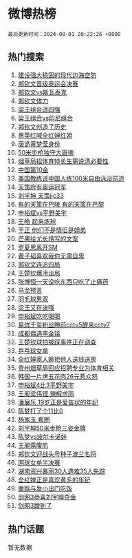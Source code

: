 # 微博热榜

`最后更新时间：2024-08-01 20:22:26 +0800`

## 热门搜索

1. [建设强大稳固的现代边海空防](https://m.weibo.cn/search?containerid=100103type%3D1%26t%3D10%26q%3D%23%E5%BB%BA%E8%AE%BE%E5%BC%BA%E5%A4%A7%E7%A8%B3%E5%9B%BA%E7%9A%84%E7%8E%B0%E4%BB%A3%E8%BE%B9%E6%B5%B7%E7%A9%BA%E9%98%B2%23&stream_entry_id=51&isnewpage=1&extparam=seat%3D1%26cate%3D10103%26q%3D%2523%25E5%25BB%25BA%25E8%25AE%25BE%25E5%25BC%25BA%25E5%25A4%25A7%25E7%25A8%25B3%25E5%259B%25BA%25E7%259A%2584%25E7%258E%25B0%25E4%25BB%25A3%25E8%25BE%25B9%25E6%25B5%25B7%25E7%25A9%25BA%25E9%2598%25B2%2523%26filter_type%3Drealtimehot%26dgr%3D0%26stream_entry_id%3D51%26c_type%3D51%26pos%3D0%26display_time%3D1722514945%26pre_seqid%3D172251494552701830911)
1. [郑钦文晋级奥运会决赛](https://m.weibo.cn/search?containerid=100103type%3D1%26t%3D10%26q%3D%23%E9%83%91%E9%92%A6%E6%96%87%E6%99%8B%E7%BA%A7%E5%A5%A5%E8%BF%90%E4%BC%9A%E5%86%B3%E8%B5%9B%23&stream_entry_id=31&isnewpage=1&extparam=seat%3D1%26cate%3D5001%26q%3D%2523%25E9%2583%2591%25E9%2592%25A6%25E6%2596%2587%25E6%2599%258B%25E7%25BA%25A7%25E5%25A5%25A5%25E8%25BF%2590%25E4%25BC%259A%25E5%2586%25B3%25E8%25B5%259B%2523%26dgr%3D0%26stream_entry_id%3D31%26band_rank%3D1%26c_type%3D31%26realpos%3D1%26filter_type%3Drealtimehot%26lcate%3D5001%26flag%3D4%26pos%3D0%26display_time%3D1722514945%26pre_seqid%3D172251494552701830911)
1. [郑钦文vs斯瓦泰克](https://m.weibo.cn/search?containerid=100103type%3D1%26t%3D10%26q%3D%E9%83%91%E9%92%A6%E6%96%87vs%E6%96%AF%E7%93%A6%E6%B3%B0%E5%85%8B&stream_entry_id=31&isnewpage=1&extparam=seat%3D1%26cate%3D5001%26q%3D%25E9%2583%2591%25E9%2592%25A6%25E6%2596%2587vs%25E6%2596%25AF%25E7%2593%25A6%25E6%25B3%25B0%25E5%2585%258B%26dgr%3D0%26stream_entry_id%3D31%26band_rank%3D2%26c_type%3D31%26realpos%3D2%26filter_type%3Drealtimehot%26lcate%3D5001%26flag%3D4%26pos%3D1%26display_time%3D1722514945%26pre_seqid%3D172251494552701830911)
1. [郑钦文体力](https://m.weibo.cn/search?containerid=100103type%3D1%26t%3D10%26q%3D%E9%83%91%E9%92%A6%E6%96%87%E4%BD%93%E5%8A%9B&stream_entry_id=31&isnewpage=1&extparam=seat%3D1%26cate%3D5001%26q%3D%25E9%2583%2591%25E9%2592%25A6%25E6%2596%2587%25E4%25BD%2593%25E5%258A%259B%26dgr%3D0%26stream_entry_id%3D31%26band_rank%3D3%26c_type%3D31%26realpos%3D3%26filter_type%3Drealtimehot%26lcate%3D5001%26flag%3D1%26pos%3D2%26display_time%3D1722514945%26pre_seqid%3D172251494552701830911)
1. [梁王组合进四强](https://m.weibo.cn/search?containerid=100103type%3D1%26t%3D10%26q%3D%23%E6%A2%81%E7%8E%8B%E7%BB%84%E5%90%88%E8%BF%9B%E5%9B%9B%E5%BC%BA%23&stream_entry_id=31&isnewpage=1&extparam=seat%3D1%26cate%3D5001%26q%3D%2523%25E6%25A2%2581%25E7%258E%258B%25E7%25BB%2584%25E5%2590%2588%25E8%25BF%259B%25E5%259B%259B%25E5%25BC%25BA%2523%26dgr%3D0%26stream_entry_id%3D31%26band_rank%3D4%26c_type%3D31%26realpos%3D4%26filter_type%3Drealtimehot%26lcate%3D5001%26flag%3D1%26pos%3D3%26display_time%3D1722514945%26pre_seqid%3D172251494552701830911)
1. [梁王组合vs印尼组合](https://m.weibo.cn/search?containerid=100103type%3D1%26t%3D10%26q%3D%E6%A2%81%E7%8E%8B%E7%BB%84%E5%90%88vs%E5%8D%B0%E5%B0%BC%E7%BB%84%E5%90%88&stream_entry_id=31&isnewpage=1&extparam=seat%3D1%26cate%3D5001%26q%3D%25E6%25A2%2581%25E7%258E%258B%25E7%25BB%2584%25E5%2590%2588vs%25E5%258D%25B0%25E5%25B0%25BC%25E7%25BB%2584%25E5%2590%2588%26dgr%3D0%26stream_entry_id%3D31%26band_rank%3D5%26c_type%3D31%26realpos%3D5%26filter_type%3Drealtimehot%26lcate%3D5001%26flag%3D1%26pos%3D4%26display_time%3D1722514945%26pre_seqid%3D172251494552701830911)
1. [郑钦文创造了历史](https://m.weibo.cn/search?containerid=100103type%3D1%26t%3D10%26q%3D%23%E9%83%91%E9%92%A6%E6%96%87%E5%88%9B%E9%80%A0%E4%BA%86%E5%8E%86%E5%8F%B2%23&stream_entry_id=31&isnewpage=1&extparam=seat%3D1%26cate%3D5001%26q%3D%2523%25E9%2583%2591%25E9%2592%25A6%25E6%2596%2587%25E5%2588%259B%25E9%2580%25A0%25E4%25BA%2586%25E5%258E%2586%25E5%258F%25B2%2523%26dgr%3D0%26stream_entry_id%3D31%26band_rank%3D6%26c_type%3D31%26realpos%3D6%26filter_type%3Drealtimehot%26lcate%3D5001%26flag%3D1%26pos%3D5%26display_time%3D1722514945%26pre_seqid%3D172251494552701830911)
1. [惠英红喊全红婵红姐](https://m.weibo.cn/search?containerid=100103type%3D1%26t%3D10%26q%3D%E6%83%A0%E8%8B%B1%E7%BA%A2%E5%96%8A%E5%85%A8%E7%BA%A2%E5%A9%B5%E7%BA%A2%E5%A7%90&stream_entry_id=31&isnewpage=1&extparam=seat%3D1%26cate%3D5001%26q%3D%25E6%2583%25A0%25E8%258B%25B1%25E7%25BA%25A2%25E5%2596%258A%25E5%2585%25A8%25E7%25BA%25A2%25E5%25A9%25B5%25E7%25BA%25A2%25E5%25A7%2590%26dgr%3D0%26stream_entry_id%3D31%26band_rank%3D7%26c_type%3D31%26realpos%3D7%26filter_type%3Drealtimehot%26lcate%3D5001%26flag%3D2%26pos%3D6%26display_time%3D1722514945%26pre_seqid%3D172251494552701830911)
1. [唐诡黄梦莹身份](https://m.weibo.cn/search?containerid=100103type%3D1%26t%3D10%26q%3D%E5%94%90%E8%AF%A1%E9%BB%84%E6%A2%A6%E8%8E%B9%E8%BA%AB%E4%BB%BD&stream_entry_id=31&isnewpage=1&extparam=seat%3D1%26cate%3D5001%26q%3D%25E5%2594%2590%25E8%25AF%25A1%25E9%25BB%2584%25E6%25A2%25A6%25E8%258E%25B9%25E8%25BA%25AB%25E4%25BB%25BD%26dgr%3D0%26stream_entry_id%3D31%26band_rank%3D8%26c_type%3D31%26realpos%3D8%26filter_type%3Drealtimehot%26lcate%3D5001%26flag%3D0%26pos%3D7%26display_time%3D1722514945%26pre_seqid%3D172251494552701830911)
1. [50米步枪独守大唐魂](https://m.weibo.cn/search?containerid=100103type%3D1%26t%3D10%26q%3D%2350%E7%B1%B3%E6%AD%A5%E6%9E%AA%E7%8B%AC%E5%AE%88%E5%A4%A7%E5%94%90%E9%AD%82%23&stream_entry_id=31&isnewpage=1&extparam=seat%3D1%26cate%3D5001%26q%3D%252350%25E7%25B1%25B3%25E6%25AD%25A5%25E6%259E%25AA%25E7%258B%25AC%25E5%25AE%2588%25E5%25A4%25A7%25E5%2594%2590%25E9%25AD%2582%2523%26dgr%3D0%26stream_entry_id%3D31%26band_rank%3D9%26c_type%3D31%26realpos%3D9%26filter_type%3Drealtimehot%26lcate%3D5001%26flag%3D1%26pos%3D8%26display_time%3D1722514945%26pre_seqid%3D172251494552701830911)
1. [烟草局招体育特长生需说清必要性](https://m.weibo.cn/search?containerid=100103type%3D1%26t%3D10%26q%3D%23%E7%83%9F%E8%8D%89%E5%B1%80%E6%8B%9B%E4%BD%93%E8%82%B2%E7%89%B9%E9%95%BF%E7%94%9F%E9%9C%80%E8%AF%B4%E6%B8%85%E5%BF%85%E8%A6%81%E6%80%A7%23&stream_entry_id=31&isnewpage=1&extparam=seat%3D1%26cate%3D5001%26q%3D%2523%25E7%2583%259F%25E8%258D%2589%25E5%25B1%2580%25E6%258B%259B%25E4%25BD%2593%25E8%2582%25B2%25E7%2589%25B9%25E9%2595%25BF%25E7%2594%259F%25E9%259C%2580%25E8%25AF%25B4%25E6%25B8%2585%25E5%25BF%2585%25E8%25A6%2581%25E6%2580%25A7%2523%26dgr%3D0%26stream_entry_id%3D31%26band_rank%3D10%26c_type%3D31%26realpos%3D10%26filter_type%3Drealtimehot%26lcate%3D5001%26flag%3D0%26pos%3D9%26display_time%3D1722514945%26pre_seqid%3D172251494552701830911)
1. [中国第10金](https://m.weibo.cn/search?containerid=100103type%3D1%26t%3D10%26q%3D%23%E4%B8%AD%E5%9B%BD%E7%AC%AC10%E9%87%91%23&stream_entry_id=31&isnewpage=1&extparam=seat%3D1%26cate%3D5001%26q%3D%2523%25E4%25B8%25AD%25E5%259B%25BD%25E7%25AC%25AC10%25E9%2587%2591%2523%26dgr%3D0%26stream_entry_id%3D31%26band_rank%3D11%26c_type%3D31%26realpos%3D11%26filter_type%3Drealtimehot%26lcate%3D5001%26flag%3D0%26pos%3D10%26display_time%3D1722514945%26pre_seqid%3D172251494552701830911)
1. [美国教练说中国人练100米自由泳没前途](https://m.weibo.cn/search?containerid=100103type%3D1%26t%3D10%26q%3D%23%E7%BE%8E%E5%9B%BD%E6%95%99%E7%BB%83%E8%AF%B4%E4%B8%AD%E5%9B%BD%E4%BA%BA%E7%BB%83100%E7%B1%B3%E8%87%AA%E7%94%B1%E6%B3%B3%E6%B2%A1%E5%89%8D%E9%80%94%23&stream_entry_id=31&isnewpage=1&extparam=seat%3D1%26cate%3D5001%26q%3D%2523%25E7%25BE%258E%25E5%259B%25BD%25E6%2595%2599%25E7%25BB%2583%25E8%25AF%25B4%25E4%25B8%25AD%25E5%259B%25BD%25E4%25BA%25BA%25E7%25BB%2583100%25E7%25B1%25B3%25E8%2587%25AA%25E7%2594%25B1%25E6%25B3%25B3%25E6%25B2%25A1%25E5%2589%258D%25E9%2580%2594%2523%26dgr%3D0%26stream_entry_id%3D31%26band_rank%3D12%26c_type%3D31%26realpos%3D12%26filter_type%3Drealtimehot%26lcate%3D5001%26flag%3D2%26pos%3D11%26display_time%3D1722514945%26pre_seqid%3D172251494552701830911)
1. [天策府有奥运冠军](https://m.weibo.cn/search?containerid=100103type%3D1%26t%3D10%26q%3D%E5%A4%A9%E7%AD%96%E5%BA%9C%E6%9C%89%E5%A5%A5%E8%BF%90%E5%86%A0%E5%86%9B&stream_entry_id=31&isnewpage=1&extparam=seat%3D1%26cate%3D5001%26q%3D%25E5%25A4%25A9%25E7%25AD%2596%25E5%25BA%259C%25E6%259C%2589%25E5%25A5%25A5%25E8%25BF%2590%25E5%2586%25A0%25E5%2586%259B%26dgr%3D0%26stream_entry_id%3D31%26band_rank%3D13%26c_type%3D31%26realpos%3D13%26filter_type%3Drealtimehot%26lcate%3D5001%26flag%3D1%26pos%3D12%26display_time%3D1722514945%26pre_seqid%3D172251494552701830911)
1. [刘宇坤 天策jjc33](https://m.weibo.cn/search?containerid=100103type%3D1%26t%3D10%26q%3D%E5%88%98%E5%AE%87%E5%9D%A4+%E5%A4%A9%E7%AD%96jjc33&stream_entry_id=31&isnewpage=1&extparam=seat%3D1%26cate%3D5001%26q%3D%25E5%2588%2598%25E5%25AE%2587%25E5%259D%25A4%2520%25E5%25A4%25A9%25E7%25AD%2596jjc33%26dgr%3D0%26stream_entry_id%3D31%26band_rank%3D14%26c_type%3D31%26realpos%3D14%26filter_type%3Drealtimehot%26lcate%3D5001%26flag%3D1%26pos%3D13%26display_time%3D1722514945%26pre_seqid%3D172251494552701830911)
1. [有的天策在巴陵 有的天策在巴黎](https://m.weibo.cn/search?containerid=100103type%3D1%26t%3D10%26q%3D%E6%9C%89%E7%9A%84%E5%A4%A9%E7%AD%96%E5%9C%A8%E5%B7%B4%E9%99%B5+%E6%9C%89%E7%9A%84%E5%A4%A9%E7%AD%96%E5%9C%A8%E5%B7%B4%E9%BB%8E&stream_entry_id=31&isnewpage=1&extparam=seat%3D1%26cate%3D5001%26q%3D%25E6%259C%2589%25E7%259A%2584%25E5%25A4%25A9%25E7%25AD%2596%25E5%259C%25A8%25E5%25B7%25B4%25E9%2599%25B5%2520%25E6%259C%2589%25E7%259A%2584%25E5%25A4%25A9%25E7%25AD%2596%25E5%259C%25A8%25E5%25B7%25B4%25E9%25BB%258E%26dgr%3D0%26stream_entry_id%3D31%26band_rank%3D15%26c_type%3D31%26realpos%3D15%26filter_type%3Drealtimehot%26lcate%3D5001%26flag%3D1%26pos%3D14%26display_time%3D1722514945%26pre_seqid%3D172251494552701830911)
1. [申裕斌vs平野美宇](https://m.weibo.cn/search?containerid=100103type%3D1%26t%3D10%26q%3D%23%E7%94%B3%E8%A3%95%E6%96%8Cvs%E5%B9%B3%E9%87%8E%E7%BE%8E%E5%AE%87%23&stream_entry_id=31&isnewpage=1&extparam=seat%3D1%26cate%3D5001%26q%3D%2523%25E7%2594%25B3%25E8%25A3%2595%25E6%2596%258Cvs%25E5%25B9%25B3%25E9%2587%258E%25E7%25BE%258E%25E5%25AE%2587%2523%26dgr%3D0%26stream_entry_id%3D31%26band_rank%3D16%26c_type%3D31%26realpos%3D16%26filter_type%3Drealtimehot%26lcate%3D5001%26flag%3D2%26pos%3D15%26display_time%3D1722514945%26pre_seqid%3D172251494552701830911)
1. [王皓 起来练球](https://m.weibo.cn/search?containerid=100103type%3D1%26t%3D10%26q%3D%E7%8E%8B%E7%9A%93+%E8%B5%B7%E6%9D%A5%E7%BB%83%E7%90%83&stream_entry_id=31&isnewpage=1&extparam=seat%3D1%26cate%3D5001%26q%3D%25E7%258E%258B%25E7%259A%2593%2520%25E8%25B5%25B7%25E6%259D%25A5%25E7%25BB%2583%25E7%2590%2583%26dgr%3D0%26stream_entry_id%3D31%26band_rank%3D17%26c_type%3D31%26realpos%3D17%26filter_type%3Drealtimehot%26lcate%3D5001%26flag%3D0%26pos%3D16%26display_time%3D1722514945%26pre_seqid%3D172251494552701830911)
1. [于正 他们不是情侣是姐弟](https://m.weibo.cn/search?containerid=100103type%3D1%26t%3D10%26q%3D%E4%BA%8E%E6%AD%A3+%E4%BB%96%E4%BB%AC%E4%B8%8D%E6%98%AF%E6%83%85%E4%BE%A3%E6%98%AF%E5%A7%90%E5%BC%9F&stream_entry_id=31&isnewpage=1&extparam=seat%3D1%26cate%3D5001%26q%3D%25E4%25BA%258E%25E6%25AD%25A3%2520%25E4%25BB%2596%25E4%25BB%25AC%25E4%25B8%258D%25E6%2598%25AF%25E6%2583%2585%25E4%25BE%25A3%25E6%2598%25AF%25E5%25A7%2590%25E5%25BC%259F%26dgr%3D0%26stream_entry_id%3D31%26band_rank%3D18%26c_type%3D31%26realpos%3D18%26filter_type%3Drealtimehot%26lcate%3D5001%26flag%3D0%26pos%3D17%26display_time%3D1722514945%26pre_seqid%3D172251494552701830911)
1. [芒果给尤长靖写的文案](https://m.weibo.cn/search?containerid=100103type%3D1%26t%3D10%26q%3D%23%E8%8A%92%E6%9E%9C%E7%BB%99%E5%B0%A4%E9%95%BF%E9%9D%96%E5%86%99%E7%9A%84%E6%96%87%E6%A1%88%23&stream_entry_id=31&isnewpage=1&extparam=seat%3D1%26cate%3D5001%26q%3D%2523%25E8%258A%2592%25E6%259E%259C%25E7%25BB%2599%25E5%25B0%25A4%25E9%2595%25BF%25E9%259D%2596%25E5%2586%2599%25E7%259A%2584%25E6%2596%2587%25E6%25A1%2588%2523%26dgr%3D0%26stream_entry_id%3D31%26band_rank%3D19%26c_type%3D31%26realpos%3D19%26filter_type%3Drealtimehot%26lcate%3D5001%26flag%3D1%26pos%3D18%26display_time%3D1722514945%26pre_seqid%3D172251494552701830911)
1. [罗夏恩离开SM](https://m.weibo.cn/search?containerid=100103type%3D1%26t%3D10%26q%3D%23%E7%BD%97%E5%A4%8F%E6%81%A9%E7%A6%BB%E5%BC%80SM%23&stream_entry_id=31&isnewpage=1&extparam=seat%3D1%26cate%3D5001%26q%3D%2523%25E7%25BD%2597%25E5%25A4%258F%25E6%2581%25A9%25E7%25A6%25BB%25E5%25BC%2580SM%2523%26dgr%3D0%26stream_entry_id%3D31%26band_rank%3D20%26c_type%3D31%26realpos%3D20%26filter_type%3Drealtimehot%26lcate%3D5001%26flag%3D0%26pos%3D19%26display_time%3D1722514945%26pre_seqid%3D172251494552701830911)
1. [黄子韬喜欢我你无需自卑](https://m.weibo.cn/search?containerid=100103type%3D1%26t%3D10%26q%3D%23%E9%BB%84%E5%AD%90%E9%9F%AC%E5%96%9C%E6%AC%A2%E6%88%91%E4%BD%A0%E6%97%A0%E9%9C%80%E8%87%AA%E5%8D%91%23&stream_entry_id=31&isnewpage=1&extparam=seat%3D1%26cate%3D5001%26q%3D%2523%25E9%25BB%2584%25E5%25AD%2590%25E9%259F%25AC%25E5%2596%259C%25E6%25AC%25A2%25E6%2588%2591%25E4%25BD%25A0%25E6%2597%25A0%25E9%259C%2580%25E8%2587%25AA%25E5%258D%2591%2523%26dgr%3D0%26stream_entry_id%3D31%26band_rank%3D21%26c_type%3D31%26realpos%3D21%26filter_type%3Drealtimehot%26lcate%3D5001%26flag%3D2%26pos%3D20%26display_time%3D1722514945%26pre_seqid%3D172251494552701830911)
1. [郑钦文连追四局](https://m.weibo.cn/search?containerid=100103type%3D1%26t%3D10%26q%3D%23%E9%83%91%E9%92%A6%E6%96%87%E8%BF%9E%E8%BF%BD%E5%9B%9B%E5%B1%80%23&stream_entry_id=31&isnewpage=1&extparam=seat%3D1%26cate%3D5001%26q%3D%2523%25E9%2583%2591%25E9%2592%25A6%25E6%2596%2587%25E8%25BF%259E%25E8%25BF%25BD%25E5%259B%259B%25E5%25B1%2580%2523%26dgr%3D0%26stream_entry_id%3D31%26band_rank%3D22%26c_type%3D31%26realpos%3D22%26filter_type%3Drealtimehot%26lcate%3D5001%26flag%3D1%26pos%3D21%26display_time%3D1722514945%26pre_seqid%3D172251494552701830911)
1. [王楚钦爆冷出局](https://m.weibo.cn/search?containerid=100103type%3D1%26t%3D10%26q%3D%23%E7%8E%8B%E6%A5%9A%E9%92%A6%E7%88%86%E5%86%B7%E5%87%BA%E5%B1%80%23&stream_entry_id=31&isnewpage=1&extparam=seat%3D1%26cate%3D5001%26q%3D%2523%25E7%258E%258B%25E6%25A5%259A%25E9%2592%25A6%25E7%2588%2586%25E5%2586%25B7%25E5%2587%25BA%25E5%25B1%2580%2523%26dgr%3D0%26stream_entry_id%3D31%26band_rank%3D23%26c_type%3D31%26realpos%3D23%26filter_type%3Drealtimehot%26lcate%3D5001%26flag%3D0%26pos%3D22%26display_time%3D1722514945%26pre_seqid%3D172251494552701830911)
1. [张博恒一天没吃东西只吃了止痛药](https://m.weibo.cn/search?containerid=100103type%3D1%26t%3D10%26q%3D%23%E5%BC%A0%E5%8D%9A%E6%81%92%E4%B8%80%E5%A4%A9%E6%B2%A1%E5%90%83%E4%B8%9C%E8%A5%BF%E5%8F%AA%E5%90%83%E4%BA%86%E6%AD%A2%E7%97%9B%E8%8D%AF%23&stream_entry_id=31&isnewpage=1&extparam=seat%3D1%26cate%3D5001%26q%3D%2523%25E5%25BC%25A0%25E5%258D%259A%25E6%2581%2592%25E4%25B8%2580%25E5%25A4%25A9%25E6%25B2%25A1%25E5%2590%2583%25E4%25B8%259C%25E8%25A5%25BF%25E5%258F%25AA%25E5%2590%2583%25E4%25BA%2586%25E6%25AD%25A2%25E7%2597%259B%25E8%258D%25AF%2523%26dgr%3D0%26stream_entry_id%3D31%26band_rank%3D24%26c_type%3D31%26realpos%3D24%26filter_type%3Drealtimehot%26lcate%3D5001%26flag%3D0%26pos%3D23%26display_time%3D1722514945%26pre_seqid%3D172251494552701830911)
1. [马龙预言](https://m.weibo.cn/search?containerid=100103type%3D1%26t%3D10%26q%3D%E9%A9%AC%E9%BE%99%E9%A2%84%E8%A8%80&stream_entry_id=31&isnewpage=1&extparam=seat%3D1%26cate%3D5001%26q%3D%25E9%25A9%25AC%25E9%25BE%2599%25E9%25A2%2584%25E8%25A8%2580%26dgr%3D0%26stream_entry_id%3D31%26band_rank%3D25%26c_type%3D31%26realpos%3D25%26filter_type%3Drealtimehot%26lcate%3D5001%26flag%3D2%26pos%3D24%26display_time%3D1722514945%26pre_seqid%3D172251494552701830911)
1. [羽毛球男双](https://m.weibo.cn/search?containerid=100103type%3D1%26t%3D10%26q%3D%23%E7%BE%BD%E6%AF%9B%E7%90%83%E7%94%B7%E5%8F%8C%23&stream_entry_id=31&isnewpage=1&extparam=seat%3D1%26cate%3D5001%26q%3D%2523%25E7%25BE%25BD%25E6%25AF%259B%25E7%2590%2583%25E7%2594%25B7%25E5%258F%258C%2523%26dgr%3D0%26stream_entry_id%3D31%26band_rank%3D26%26c_type%3D31%26realpos%3D26%26filter_type%3Drealtimehot%26lcate%3D5001%26flag%3D1%26pos%3D25%26display_time%3D1722514945%26pre_seqid%3D172251494552701830911)
1. [梁王又在诶哦](https://m.weibo.cn/search?containerid=100103type%3D1%26t%3D10%26q%3D%E6%A2%81%E7%8E%8B%E5%8F%88%E5%9C%A8%E8%AF%B6%E5%93%A6&stream_entry_id=31&isnewpage=1&extparam=seat%3D1%26cate%3D5001%26q%3D%25E6%25A2%2581%25E7%258E%258B%25E5%258F%2588%25E5%259C%25A8%25E8%25AF%25B6%25E5%2593%25A6%26dgr%3D0%26stream_entry_id%3D31%26band_rank%3D27%26c_type%3D31%26realpos%3D27%26filter_type%3Drealtimehot%26lcate%3D5001%26flag%3D1%26pos%3D26%26display_time%3D1722514945%26pre_seqid%3D172251494552701830911)
1. [申裕斌吃吃喝喝](https://m.weibo.cn/search?containerid=100103type%3D1%26t%3D10%26q%3D%E7%94%B3%E8%A3%95%E6%96%8C%E5%90%83%E5%90%83%E5%96%9D%E5%96%9D&stream_entry_id=31&isnewpage=1&extparam=seat%3D1%26cate%3D5001%26q%3D%25E7%2594%25B3%25E8%25A3%2595%25E6%2596%258C%25E5%2590%2583%25E5%2590%2583%25E5%2596%259D%25E5%2596%259D%26dgr%3D0%26stream_entry_id%3D31%26band_rank%3D28%26c_type%3D31%26realpos%3D28%26filter_type%3Drealtimehot%26lcate%3D5001%26flag%3D1%26pos%3D27%26display_time%3D1722514945%26pre_seqid%3D172251494552701830911)
1. [易烊千玺粉丝睡前cctv5醒来cctv7](https://m.weibo.cn/search?containerid=100103type%3D1%26t%3D10%26q%3D%E6%98%93%E7%83%8A%E5%8D%83%E7%8E%BA%E7%B2%89%E4%B8%9D%E7%9D%A1%E5%89%8Dcctv5%E9%86%92%E6%9D%A5cctv7&stream_entry_id=31&isnewpage=1&extparam=seat%3D1%26cate%3D5001%26q%3D%25E6%2598%2593%25E7%2583%258A%25E5%258D%2583%25E7%258E%25BA%25E7%25B2%2589%25E4%25B8%259D%25E7%259D%25A1%25E5%2589%258Dcctv5%25E9%2586%2592%25E6%259D%25A5cctv7%26dgr%3D0%26stream_entry_id%3D31%26band_rank%3D29%26c_type%3D31%26realpos%3D29%26filter_type%3Drealtimehot%26lcate%3D5001%26flag%3D0%26pos%3D28%26display_time%3D1722514945%26pre_seqid%3D172251494552701830911)
1. [成都偶遇李金铭](https://m.weibo.cn/search?containerid=100103type%3D1%26t%3D10%26q%3D%23%E6%88%90%E9%83%BD%E5%81%B6%E9%81%87%E6%9D%8E%E9%87%91%E9%93%AD%23&stream_entry_id=31&isnewpage=1&extparam=seat%3D1%26cate%3D5001%26q%3D%2523%25E6%2588%2590%25E9%2583%25BD%25E5%2581%25B6%25E9%2581%2587%25E6%259D%258E%25E9%2587%2591%25E9%2593%25AD%2523%26dgr%3D0%26stream_entry_id%3D31%26band_rank%3D30%26c_type%3D31%26realpos%3D30%26filter_type%3Drealtimehot%26lcate%3D5001%26flag%3D1%26pos%3D29%26display_time%3D1722514945%26pre_seqid%3D172251494552701830911)
1. [王楚钦球拍被踩事件正在调查](https://m.weibo.cn/search?containerid=100103type%3D1%26t%3D10%26q%3D%23%E7%8E%8B%E6%A5%9A%E9%92%A6%E7%90%83%E6%8B%8D%E8%A2%AB%E8%B8%A9%E4%BA%8B%E4%BB%B6%E6%AD%A3%E5%9C%A8%E8%B0%83%E6%9F%A5%23&stream_entry_id=31&isnewpage=1&extparam=seat%3D1%26cate%3D5001%26q%3D%2523%25E7%258E%258B%25E6%25A5%259A%25E9%2592%25A6%25E7%2590%2583%25E6%258B%258D%25E8%25A2%25AB%25E8%25B8%25A9%25E4%25BA%258B%25E4%25BB%25B6%25E6%25AD%25A3%25E5%259C%25A8%25E8%25B0%2583%25E6%259F%25A5%2523%26dgr%3D0%26stream_entry_id%3D31%26band_rank%3D31%26c_type%3D31%26realpos%3D31%26filter_type%3Drealtimehot%26lcate%3D5001%26flag%3D0%26pos%3D30%26display_time%3D1722514945%26pre_seqid%3D172251494552701830911)
1. [乒乓球女单](https://m.weibo.cn/search?containerid=100103type%3D1%26t%3D10%26q%3D%E4%B9%92%E4%B9%93%E7%90%83%E5%A5%B3%E5%8D%95&stream_entry_id=31&isnewpage=1&extparam=seat%3D1%26cate%3D5001%26q%3D%25E4%25B9%2592%25E4%25B9%2593%25E7%2590%2583%25E5%25A5%25B3%25E5%258D%2595%26dgr%3D0%26stream_entry_id%3D31%26band_rank%3D32%26c_type%3D31%26realpos%3D32%26filter_type%3Drealtimehot%26lcate%3D5001%26flag%3D1%26pos%3D31%26display_time%3D1722514945%26pre_seqid%3D172251494552701830911)
1. [全红婵家人婉拒他人送钱送房](https://m.weibo.cn/search?containerid=100103type%3D1%26t%3D10%26q%3D%23%E5%85%A8%E7%BA%A2%E5%A9%B5%E5%AE%B6%E4%BA%BA%E5%A9%89%E6%8B%92%E4%BB%96%E4%BA%BA%E9%80%81%E9%92%B1%E9%80%81%E6%88%BF%23&stream_entry_id=31&isnewpage=1&extparam=seat%3D1%26cate%3D5001%26q%3D%2523%25E5%2585%25A8%25E7%25BA%25A2%25E5%25A9%25B5%25E5%25AE%25B6%25E4%25BA%25BA%25E5%25A9%2589%25E6%258B%2592%25E4%25BB%2596%25E4%25BA%25BA%25E9%2580%2581%25E9%2592%25B1%25E9%2580%2581%25E6%2588%25BF%2523%26dgr%3D0%26stream_entry_id%3D31%26band_rank%3D33%26c_type%3D31%26realpos%3D33%26filter_type%3Drealtimehot%26lcate%3D5001%26flag%3D0%26pos%3D32%26display_time%3D1722514945%26pre_seqid%3D172251494552701830911)
1. [贵州烟草局回应招聘专业为体育相关](https://m.weibo.cn/search?containerid=100103type%3D1%26t%3D10%26q%3D%23%E8%B4%B5%E5%B7%9E%E7%83%9F%E8%8D%89%E5%B1%80%E5%9B%9E%E5%BA%94%E6%8B%9B%E8%81%98%E4%B8%93%E4%B8%9A%E4%B8%BA%E4%BD%93%E8%82%B2%E7%9B%B8%E5%85%B3%23&stream_entry_id=31&isnewpage=1&extparam=seat%3D1%26cate%3D5001%26q%3D%2523%25E8%25B4%25B5%25E5%25B7%259E%25E7%2583%259F%25E8%258D%2589%25E5%25B1%2580%25E5%259B%259E%25E5%25BA%2594%25E6%258B%259B%25E8%2581%2598%25E4%25B8%2593%25E4%25B8%259A%25E4%25B8%25BA%25E4%25BD%2593%25E8%2582%25B2%25E7%259B%25B8%25E5%2585%25B3%2523%26dgr%3D0%26stream_entry_id%3D31%26band_rank%3D34%26c_type%3D31%26realpos%3D34%26filter_type%3Drealtimehot%26lcate%3D5001%26flag%3D0%26pos%3D33%26display_time%3D1722514945%26pre_seqid%3D172251494552701830911)
1. [韩国一片烤五花肉26元惹众怒](https://m.weibo.cn/search?containerid=100103type%3D1%26t%3D10%26q%3D%23%E9%9F%A9%E5%9B%BD%E4%B8%80%E7%89%87%E7%83%A4%E4%BA%94%E8%8A%B1%E8%82%8926%E5%85%83%E6%83%B9%E4%BC%97%E6%80%92%23&stream_entry_id=31&isnewpage=1&extparam=seat%3D1%26cate%3D5001%26q%3D%2523%25E9%259F%25A9%25E5%259B%25BD%25E4%25B8%2580%25E7%2589%2587%25E7%2583%25A4%25E4%25BA%2594%25E8%258A%25B1%25E8%2582%258926%25E5%2585%2583%25E6%2583%25B9%25E4%25BC%2597%25E6%2580%2592%2523%26dgr%3D0%26stream_entry_id%3D31%26band_rank%3D35%26c_type%3D31%26realpos%3D35%26filter_type%3Drealtimehot%26lcate%3D5001%26flag%3D0%26pos%3D34%26display_time%3D1722514945%26pre_seqid%3D172251494552701830911)
1. [申裕斌4比3平野美宇](https://m.weibo.cn/search?containerid=100103type%3D1%26t%3D10%26q%3D%23%E7%94%B3%E8%A3%95%E6%96%8C4%E6%AF%943%E5%B9%B3%E9%87%8E%E7%BE%8E%E5%AE%87%23&stream_entry_id=31&isnewpage=1&extparam=seat%3D1%26cate%3D5001%26q%3D%2523%25E7%2594%25B3%25E8%25A3%2595%25E6%2596%258C4%25E6%25AF%25943%25E5%25B9%25B3%25E9%2587%258E%25E7%25BE%258E%25E5%25AE%2587%2523%26dgr%3D0%26stream_entry_id%3D31%26band_rank%3D36%26c_type%3D31%26realpos%3D36%26filter_type%3Drealtimehot%26lcate%3D5001%26flag%3D1%26pos%3D35%26display_time%3D1722514945%26pre_seqid%3D172251494552701830911)
1. [王昶梁伟铿 辣椒求雨](https://m.weibo.cn/search?containerid=100103type%3D1%26t%3D10%26q%3D%E7%8E%8B%E6%98%B6%E6%A2%81%E4%BC%9F%E9%93%BF+%E8%BE%A3%E6%A4%92%E6%B1%82%E9%9B%A8&stream_entry_id=31&isnewpage=1&extparam=seat%3D1%26cate%3D5001%26q%3D%25E7%258E%258B%25E6%2598%25B6%25E6%25A2%2581%25E4%25BC%259F%25E9%2593%25BF%2520%25E8%25BE%25A3%25E6%25A4%2592%25E6%25B1%2582%25E9%259B%25A8%26dgr%3D0%26stream_entry_id%3D31%26band_rank%3D37%26c_type%3D31%26realpos%3D37%26filter_type%3Drealtimehot%26lcate%3D5001%26flag%3D1%26pos%3D36%26display_time%3D1722514945%26pre_seqid%3D172251494552701830911)
1. [潘展乐 19岁正是爱告状的年纪](https://m.weibo.cn/search?containerid=100103type%3D1%26t%3D10%26q%3D%E6%BD%98%E5%B1%95%E4%B9%90+19%E5%B2%81%E6%AD%A3%E6%98%AF%E7%88%B1%E5%91%8A%E7%8A%B6%E7%9A%84%E5%B9%B4%E7%BA%AA&stream_entry_id=31&isnewpage=1&extparam=seat%3D1%26cate%3D5001%26q%3D%25E6%25BD%2598%25E5%25B1%2595%25E4%25B9%2590%252019%25E5%25B2%2581%25E6%25AD%25A3%25E6%2598%25AF%25E7%2588%25B1%25E5%2591%258A%25E7%258A%25B6%25E7%259A%2584%25E5%25B9%25B4%25E7%25BA%25AA%26dgr%3D0%26stream_entry_id%3D31%26band_rank%3D38%26c_type%3D31%26realpos%3D38%26filter_type%3Drealtimehot%26lcate%3D5001%26flag%3D0%26pos%3D37%26display_time%3D1722514945%26pre_seqid%3D172251494552701830911)
1. [陈梦打了个11比0](https://m.weibo.cn/search?containerid=100103type%3D1%26t%3D10%26q%3D%23%E9%99%88%E6%A2%A6%E6%89%93%E4%BA%86%E4%B8%AA11%E6%AF%940%23&stream_entry_id=31&isnewpage=1&extparam=seat%3D1%26cate%3D5001%26q%3D%2523%25E9%2599%2588%25E6%25A2%25A6%25E6%2589%2593%25E4%25BA%2586%25E4%25B8%25AA11%25E6%25AF%25940%2523%26dgr%3D0%26stream_entry_id%3D31%26band_rank%3D39%26c_type%3D31%26realpos%3D39%26filter_type%3Drealtimehot%26lcate%3D5001%26flag%3D0%26pos%3D38%26display_time%3D1722514945%26pre_seqid%3D172251494552701830911)
1. [杨家玉 套圈](https://m.weibo.cn/search?containerid=100103type%3D1%26t%3D10%26q%3D%E6%9D%A8%E5%AE%B6%E7%8E%89+%E5%A5%97%E5%9C%88&stream_entry_id=31&isnewpage=1&extparam=seat%3D1%26cate%3D5001%26q%3D%25E6%259D%25A8%25E5%25AE%25B6%25E7%258E%2589%2520%25E5%25A5%2597%25E5%259C%2588%26dgr%3D0%26stream_entry_id%3D31%26band_rank%3D40%26c_type%3D31%26realpos%3D40%26filter_type%3Drealtimehot%26lcate%3D5001%26flag%3D0%26pos%3D39%26display_time%3D1722514945%26pre_seqid%3D172251494552701830911)
1. [刘宇坤50米步枪三姿金牌](https://m.weibo.cn/search?containerid=100103type%3D1%26t%3D10%26q%3D%23%E5%88%98%E5%AE%87%E5%9D%A450%E7%B1%B3%E6%AD%A5%E6%9E%AA%E4%B8%89%E5%A7%BF%E9%87%91%E7%89%8C%23&stream_entry_id=31&isnewpage=1&extparam=seat%3D1%26cate%3D5001%26q%3D%2523%25E5%2588%2598%25E5%25AE%2587%25E5%259D%25A450%25E7%25B1%25B3%25E6%25AD%25A5%25E6%259E%25AA%25E4%25B8%2589%25E5%25A7%25BF%25E9%2587%2591%25E7%2589%258C%2523%26dgr%3D0%26stream_entry_id%3D31%26band_rank%3D41%26c_type%3D31%26realpos%3D41%26filter_type%3Drealtimehot%26lcate%3D5001%26flag%3D0%26pos%3D40%26display_time%3D1722514945%26pre_seqid%3D172251494552701830911)
1. [陈梦vs波尔卡诺娃](https://m.weibo.cn/search?containerid=100103type%3D1%26t%3D10%26q%3D%23%E9%99%88%E6%A2%A6vs%E6%B3%A2%E5%B0%94%E5%8D%A1%E8%AF%BA%E5%A8%83%23&stream_entry_id=31&isnewpage=1&extparam=seat%3D1%26cate%3D5001%26q%3D%2523%25E9%2599%2588%25E6%25A2%25A6vs%25E6%25B3%25A2%25E5%25B0%2594%25E5%258D%25A1%25E8%25AF%25BA%25E5%25A8%2583%2523%26dgr%3D0%26stream_entry_id%3D31%26band_rank%3D42%26c_type%3D31%26realpos%3D42%26filter_type%3Drealtimehot%26lcate%3D5001%26flag%3D0%26pos%3D41%26display_time%3D1722514945%26pre_seqid%3D172251494552701830911)
1. [王昶露腹肌](https://m.weibo.cn/search?containerid=100103type%3D1%26t%3D10%26q%3D%E7%8E%8B%E6%98%B6%E9%9C%B2%E8%85%B9%E8%82%8C&stream_entry_id=31&isnewpage=1&extparam=seat%3D1%26cate%3D5001%26q%3D%25E7%258E%258B%25E6%2598%25B6%25E9%259C%25B2%25E8%2585%25B9%25E8%2582%258C%26dgr%3D0%26stream_entry_id%3D31%26band_rank%3D43%26c_type%3D31%26realpos%3D43%26filter_type%3Drealtimehot%26lcate%3D5001%26flag%3D1%26pos%3D42%26display_time%3D1722514945%26pre_seqid%3D172251494552701830911)
1. [郑钦文迎战头号种子波兰名将](https://m.weibo.cn/search?containerid=100103type%3D1%26t%3D10%26q%3D%23%E9%83%91%E9%92%A6%E6%96%87%E8%BF%8E%E6%88%98%E5%A4%B4%E5%8F%B7%E7%A7%8D%E5%AD%90%E6%B3%A2%E5%85%B0%E5%90%8D%E5%B0%86%23&stream_entry_id=31&isnewpage=1&extparam=seat%3D1%26cate%3D5001%26q%3D%2523%25E9%2583%2591%25E9%2592%25A6%25E6%2596%2587%25E8%25BF%258E%25E6%2588%2598%25E5%25A4%25B4%25E5%258F%25B7%25E7%25A7%258D%25E5%25AD%2590%25E6%25B3%25A2%25E5%2585%25B0%25E5%2590%258D%25E5%25B0%2586%2523%26dgr%3D0%26stream_entry_id%3D31%26band_rank%3D44%26c_type%3D31%26realpos%3D44%26filter_type%3Drealtimehot%26lcate%3D5001%26flag%3D1%26pos%3D43%26display_time%3D1722514945%26pre_seqid%3D172251494552701830911)
1. [网球女单半决赛](https://m.weibo.cn/search?containerid=100103type%3D1%26t%3D10%26q%3D%23%E7%BD%91%E7%90%83%E5%A5%B3%E5%8D%95%E5%8D%8A%E5%86%B3%E8%B5%9B%23&stream_entry_id=31&isnewpage=1&extparam=seat%3D1%26cate%3D5001%26q%3D%2523%25E7%25BD%2591%25E7%2590%2583%25E5%25A5%25B3%25E5%258D%2595%25E5%258D%258A%25E5%2586%25B3%25E8%25B5%259B%2523%26dgr%3D0%26stream_entry_id%3D31%26band_rank%3D45%26c_type%3D31%26realpos%3D45%26filter_type%3Drealtimehot%26lcate%3D5001%26flag%3D1%26pos%3D44%26display_time%3D1722514945%26pre_seqid%3D172251494552701830911)
1. [湖南资兴暴雨30人遇难35人失踪](https://m.weibo.cn/search?containerid=100103type%3D1%26t%3D10%26q%3D%23%E6%B9%96%E5%8D%97%E8%B5%84%E5%85%B4%E6%9A%B4%E9%9B%A830%E4%BA%BA%E9%81%87%E9%9A%BE35%E4%BA%BA%E5%A4%B1%E8%B8%AA%23&stream_entry_id=31&isnewpage=1&extparam=seat%3D1%26cate%3D5001%26q%3D%2523%25E6%25B9%2596%25E5%258D%2597%25E8%25B5%2584%25E5%2585%25B4%25E6%259A%25B4%25E9%259B%25A830%25E4%25BA%25BA%25E9%2581%2587%25E9%259A%25BE35%25E4%25BA%25BA%25E5%25A4%25B1%25E8%25B8%25AA%2523%26dgr%3D0%26stream_entry_id%3D31%26band_rank%3D46%26c_type%3D31%26realpos%3D46%26filter_type%3Drealtimehot%26lcate%3D5001%26flag%3D1%26pos%3D45%26display_time%3D1722514945%26pre_seqid%3D172251494552701830911)
1. [全红婵正是喜欢黄毛的年纪](https://m.weibo.cn/search?containerid=100103type%3D1%26t%3D10%26q%3D%23%E5%85%A8%E7%BA%A2%E5%A9%B5%E6%AD%A3%E6%98%AF%E5%96%9C%E6%AC%A2%E9%BB%84%E6%AF%9B%E7%9A%84%E5%B9%B4%E7%BA%AA%23&stream_entry_id=31&isnewpage=1&extparam=seat%3D1%26cate%3D5001%26q%3D%2523%25E5%2585%25A8%25E7%25BA%25A2%25E5%25A9%25B5%25E6%25AD%25A3%25E6%2598%25AF%25E5%2596%259C%25E6%25AC%25A2%25E9%25BB%2584%25E6%25AF%259B%25E7%259A%2584%25E5%25B9%25B4%25E7%25BA%25AA%2523%26dgr%3D0%26stream_entry_id%3D31%26band_rank%3D47%26c_type%3D31%26realpos%3D47%26filter_type%3Drealtimehot%26lcate%3D5001%26flag%3D0%26pos%3D46%26display_time%3D1722514945%26pre_seqid%3D172251494552701830911)
1. [鹿晗与发小出门吃饭](https://m.weibo.cn/search?containerid=100103type%3D1%26t%3D10%26q%3D%23%E9%B9%BF%E6%99%97%E4%B8%8E%E5%8F%91%E5%B0%8F%E5%87%BA%E9%97%A8%E5%90%83%E9%A5%AD%23&stream_entry_id=31&isnewpage=1&extparam=seat%3D1%26cate%3D5001%26q%3D%2523%25E9%25B9%25BF%25E6%2599%2597%25E4%25B8%258E%25E5%258F%2591%25E5%25B0%258F%25E5%2587%25BA%25E9%2597%25A8%25E5%2590%2583%25E9%25A5%25AD%2523%26dgr%3D0%26stream_entry_id%3D31%26band_rank%3D48%26c_type%3D31%26realpos%3D48%26filter_type%3Drealtimehot%26lcate%3D5001%26flag%3D0%26pos%3D47%26display_time%3D1722514945%26pre_seqid%3D172251494552701830911)
1. [剑网3恭喜刘宇坤夺金](https://m.weibo.cn/search?containerid=100103type%3D1%26t%3D10%26q%3D%E5%89%91%E7%BD%913%E6%81%AD%E5%96%9C%E5%88%98%E5%AE%87%E5%9D%A4%E5%A4%BA%E9%87%91&stream_entry_id=31&isnewpage=1&extparam=seat%3D1%26cate%3D5001%26q%3D%25E5%2589%2591%25E7%25BD%25913%25E6%2581%25AD%25E5%2596%259C%25E5%2588%2598%25E5%25AE%2587%25E5%259D%25A4%25E5%25A4%25BA%25E9%2587%2591%26dgr%3D0%26stream_entry_id%3D31%26band_rank%3D49%26c_type%3D31%26realpos%3D49%26filter_type%3Drealtimehot%26lcate%3D5001%26flag%3D1%26pos%3D48%26display_time%3D1722514945%26pre_seqid%3D172251494552701830911)
1. [剑网3蹭到了](https://m.weibo.cn/search?containerid=100103type%3D1%26t%3D10%26q%3D%E5%89%91%E7%BD%913%E8%B9%AD%E5%88%B0%E4%BA%86&stream_entry_id=31&isnewpage=1&extparam=seat%3D1%26cate%3D5001%26q%3D%25E5%2589%2591%25E7%25BD%25913%25E8%25B9%25AD%25E5%2588%25B0%25E4%25BA%2586%26dgr%3D0%26stream_entry_id%3D31%26band_rank%3D50%26c_type%3D31%26realpos%3D50%26filter_type%3Drealtimehot%26lcate%3D5001%26flag%3D1%26pos%3D49%26display_time%3D1722514945%26pre_seqid%3D172251494552701830911)

## 热门话题

暂无数据

